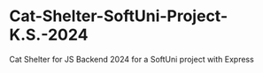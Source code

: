 # Cat-Shelter-SoftUni-Project-K.S.-2024
Cat Shelter for JS Backend 2024 for a SoftUni project with Express
